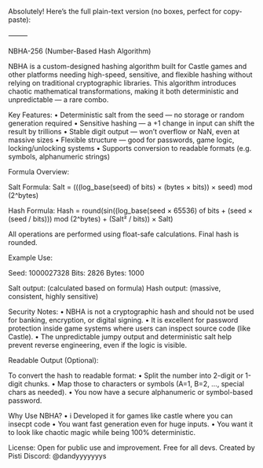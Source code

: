 Absolutely! Here’s the full plain-text version (no boxes, perfect for copy-paste):

⸻

NBHA-256 (Number-Based Hash Algorithm)

NBHA is a custom-designed hashing algorithm built for Castle games and other platforms needing high-speed, sensitive, and flexible hashing without relying on traditional cryptographic libraries. This algorithm introduces chaotic mathematical transformations, making it both deterministic and unpredictable — a rare combo.

Key Features:
	•	Deterministic salt from the seed — no storage or random generation required
	•	Sensitive hashing — a +1 change in input can shift the result by trillions
	•	Stable digit output — won’t overflow or NaN, even at massive sizes
	•	Flexible structure — good for passwords, game logic, locking/unlocking systems
	•	Supports conversion to readable formats (e.g. symbols, alphanumeric strings)

Formula Overview:

Salt Formula:
Salt = (((log_base(seed) of bits) × (bytes × bits)) × seed) mod (2^bytes)

Hash Formula:
Hash = round(sin((log_base(seed × 65536) of bits + (seed × (seed / bits))) mod (2^bytes) + (Salt² / bits)) × Salt)

All operations are performed using float-safe calculations. Final hash is rounded.

Example Use:

Seed: 1000027328
Bits: 2826
Bytes: 1000

Salt output: (calculated based on formula)
Hash output: (massive, consistent, highly sensitive)

Security Notes:
	•	NBHA is not a cryptographic hash and should not be used for banking, encryption, or digital signing.
	•	It is excellent for password protection inside game systems where users can inspect source code (like Castle).
	•	The unpredictable jumpy output and deterministic salt help prevent reverse engineering, even if the logic is visible.

Readable Output (Optional):

To convert the hash to readable format:
	•	Split the number into 2-digit or 1-digit chunks.
	•	Map those to characters or symbols (A=1, B=2, …, special chars as needed).
	•	You now have a secure alphanumeric or symbol-based password.

Why Use NBHA?
	•	i Developed it for games like castle where you can insecpt code 
	•	You want fast generation even for huge inputs.
	•	You want it to look like chaotic magic while being 100% deterministic.

License:
Open for public use and improvement. Free for all devs.
Created by Pisti 
Discord: @dandyyyyyyys
